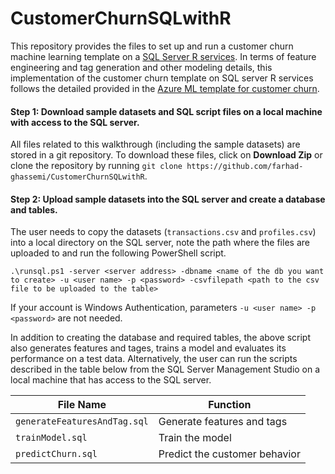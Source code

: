# CustomerChurnSQLwithR
This repository provides the files to set up and run a customer churn machine learning template on a [SQL Server R services](https://msdn.microsoft.com/en-us/library/mt604845.aspx). In terms of feature engineering and tag generation and other modeling details, this implementation of the customer churn template on
SQL server R services follows the detailed provided in the [Azure ML template for customer churn](http://gallery.cortanaanalytics.com/Collection/Retail-Customer-Churn-Prediction-Template-1?share=1).  

#### Step 1: Download sample datasets and SQL script files on a local machine with access to the SQL server.
All files related to this walkthrough (including the sample datasets) are stored in a git repository. To download these files, click on **Download Zip** or clone the repository by running `git clone https://github.com/farhad-ghassemi/CustomerChurnSQLwithR`.

#### Step 2: Upload sample datasets into the SQL server and create a database and tables.
The user needs to copy the datasets (`transactions.csv` and `profiles.csv`) into a local directory on the SQL server, note the path where the files are uploaded to and run the following PowerShell script.

```
.\runsql.ps1 -server <server address> -dbname <name of the db you want to create> -u <user name> -p <password> -csvfilepath <path to the csv file to be uploaded to the table>
```

If your account is Windows Authentication, parameters `-u <user name> -p <password>` are not needed. 

In addition to creating the database and 
required tables, the above script also generates features and tages, trains a model and evaluates its performance on a test data. Alternatively, the user can run the scripts described in the table below
from the SQL Server Management Studio on a local machine that has access to the SQL server.

|            File Name         |          Function             |
|------------------------------|-------------------------------|
| `generateFeaturesAndTag.sql` | Generate features and tags    |
| `trainModel.sql`             | Train the model               |
| `predictChurn.sql`           | Predict the customer behavior |